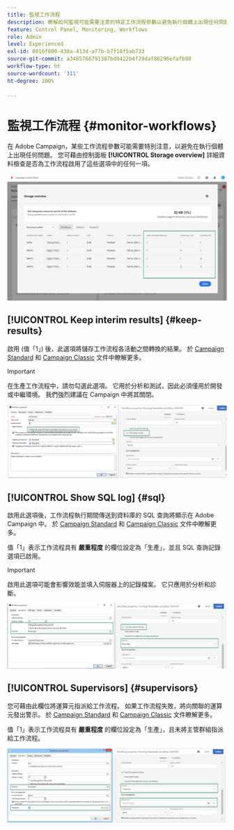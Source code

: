 ```yaml
---
title: 監視工作流程
description: 瞭解如何監視可能需要注意的特定工作流程參數以避免執行個體上出現任何問題。
feature: Control Panel, Monitoring, Workflows
role: Admin
level: Experienced
exl-id: 8016f800-430a-413d-a77b-b7f18f5ab733
source-git-commit: a3485766791387bd9422b4f29daf86296efafb98
workflow-type: ht
source-wordcount: '311'
ht-degree: 100%

---
```


# 監視工作流程 {#monitor-workflows}

<!-- Clean paused and completed workflows

When [!DNL Adobe Campaign] workflows are paused or completed, they leave temporary tables on your instances database that consume space and can lead to performance issues.

Control Panel allows you to identify those workflows and clean the temporary resources generated on your instances.

>[!NOTE]
>
>Technically, this operation executes the **[!UICONTROL Database cleanup technical workflow]** that runs on your Campaign instance everyday (see [Campaign Standard](https://experienceleague.adobe.com/docs/campaign-standard/using/administrating/application-settings/technical-workflows.html#list-of-technical-workflows) and [Campaign Classic](https://experienceleague.adobe.com/docs/campaign-classic/using/monitoring-campaign-classic/data-processing/database-cleanup-workflow.html) documentation). 

To clean paused and completed workflows, follow these steps:

1. Navigate to the **[!UICONTROL Performance monitoring]** card.

1. In the **[!UICONTROL Databases]** tab, select the instance where you want to perform the operation.

1. Access the **[!UICONTROL Storage overview]** details, then filter the list on **[!UICONTROL Temporary tables]**. Learn more on **[!UICONTROL Storage overview]** in [this page](database-storage-overview.md).

    ![](assets/wkf-monitoring-filter.png)

1. All temporary tables generated on your instances by workflows and deliveries display. Click the **[!UICONTROL Clean now]** button to delete the resources generated by paused and completed workflows.

    ![](assets/wkf-monitoring-clean.png)

1. Once the operation is confirmed, you can track the estimated remaining time in the **[!UICONTROL Storage overview]** list.

    ![](assets/wkf-monitoring-in-progress.png)

Monitor workflow parameters -->

在 Adobe Campaign，某些工作流程參數可能需要特別注意，以避免在執行個體上出現任何問題。 您可藉由控制面板 **[!UICONTROL Storage overview]** 詳細資料檢查是否為工作流程啟用了這些選項中的任何一項。

![](assets/wkf-monitoring-parameters.png)

## **[!UICONTROL Keep interim results]** {#keep-results}

啟用 (值「1」) 後，此選項將儲存工作流程各活動之間轉換的結果。 於 [Campaign Standard](https://experienceleague.adobe.com/docs/campaign-standard/using/managing-processes-and-data/executing-a-workflow/managing-execution-options.html?lang=zh-Hant) 和 [Campaign Classic](https://experienceleague.adobe.com/docs/campaign-classic/using/automating-with-workflows/introduction/workflow-best-practices.html?lang=zh-Hant#logs) 文件中瞭解更多。

>[!IMPORTANT]
>
>在生產工作流程中，請勿勾選此選項。 它用於分析和測試，因此必須僅用於開發或中繼環境。 我們強烈建議在 Campaign 中將其關閉。

![](assets/wkf-monitoring-keep.png)

## **[!UICONTROL Show SQL log]** {#sql}

啟用此選項後，工作流程執行期間傳送到資料庫的 SQL 查詢將顯示在 Adobe Campaign 中。 於 [Campaign Standard](https://experienceleague.adobe.com/docs/campaign-standard/using/managing-processes-and-data/executing-a-workflow/managing-execution-options.html?lang=zh-Hant) 和 [Campaign Classic](https://experienceleague.adobe.com/docs/campaign-classic/using/automating-with-workflows/advanced-management/workflow-properties.html?lang=zh-Hant#execution) 文件中瞭解更多。

值「1」表示工作流程具有 **嚴重程度** 的欄位設定為「生產」，並且 SQL 查詢記錄選項已啟用。

>[!IMPORTANT]
>
>啟用此選項可能會影響效能並填入伺服器上的記錄檔案。 它只應用於分析和診斷。

![](assets/wkf-monitoring-sql.png)

## **[!UICONTROL Supervisors]** {#supervisors}

您可藉由此欄位將運算元指派給工作流程。 如果工作流程失敗，將向關聯的運算元發出警示。 於 [Campaign Standard](https://experienceleague.adobe.com/docs/campaign-standard/using/managing-processes-and-data/executing-a-workflow/monitoring-workflow-execution.html?lang=zh-Hant#error-management) 和 [Campaign Classic](https://experienceleague.adobe.com/docs/campaign-classic/using/automating-with-workflows/advanced-management/workflow-properties.html?lang=zh-Hant#error-management) 文件瞭解更多。

值「1」表示工作流程具有 **嚴重程度** 的欄位設定為「生產」，且未將主管群組指派給工作流程。

![](assets/wkf-monitoring-supervisors.png)
